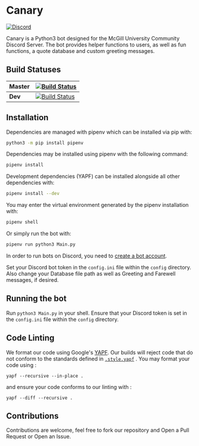 # Canary
 [![Discord](https://img.shields.io/discord/236668784948019202.svg)](https://discord.gg/HDHvv58)

Canary is a Python3 bot designed for the McGill University Community Discord Server. The bot provides helper functions to users, as well as fun functions, a quote database and custom greeting messages. 

## Build Statuses

| Master |  [![Build Status](https://travis-ci.org/idoneam/Canary.svg?branch=master)](https://travis-ci.org/idoneam/Canary)  |
|--------|---|
| **Dev**    |  [![Build Status](https://travis-ci.org/idoneam/Canary.svg?branch=dev)](https://travis-ci.org/idoneam/Canary) |

## Installation

Dependencies are managed with pipenv which can be installed via pip with:
```bash
python3 -m pip install pipenv
```

Dependencies may be installed using pipenv with the following command:
```bash
pipenv install
```

Development dependencies (YAPF) can be installed alongside all other dependencies with:
```bash
pipenv install --dev
```

You may enter the virtual environment generated by the pipenv installation with:
```bash
pipenv shell
```

Or simply run the bot with:
```bash
pipenv run python3 Main.py
```

In order to run bots on Discord, you need to [create a bot account](https://github.com/reactiflux/discord-irc/wiki/Creating-a-discord-bot-&-getting-a-token).

Set your Discord bot token in the `config.ini` file within the `config` directory. Also change your Database file path as well as Greeting and Farewell messages, if desired.

## Running the bot
Run `python3 Main.py` in your shell. Ensure that your Discord token is set in the `config.ini` file within the `config` directory.

## Code Linting
We format our code using Google's [YAPF](https://github.com/google/yapf). Our builds will reject code that do not conform to the standards defined in [`.style.yapf`](https://github.com/idoneam/Canary/blob/master/.style.yapf) . You may format your code using :

```
yapf --recursive --in-place .
```
and ensure your code conforms to our linting with :
```
yapf --diff --recursive .
```
## Contributions
Contributions are welcome, feel free to fork our repository and Open a Pull Request or Open an Issue.
